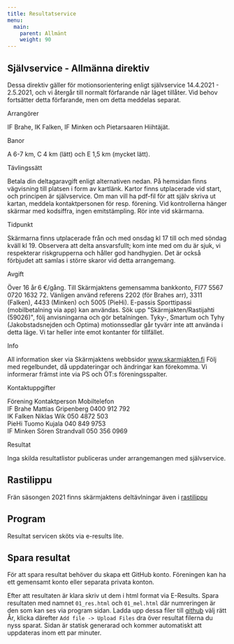```yaml
---
title: Resultatservice
menu:
  main:
    parent: Allmänt
    weight: 90
---
```


## Självservice - Allmänna direktiv
Dessa direktiv gäller för motionsorientering enligt självservice 14.4.2021 - 2.5.2021, och vi återgår till normalt förfarande när läget tillåter. Vid behov fortsätter detta förfarande, men om detta meddelas separat. 

Arrangörer

IF Brahe, IK Falken, IF Minken och Pietarsaaren Hiihtäjät.

Banor

A 6-7 km, C 4 km (lätt) och E 1,5 km (mycket lätt).

Tävlingssätt 

Betala din deltagaravgift enligt alternativen nedan. På hemsidan finns vägvisning till platsen i form av kartlänk. Kartor finns utplacerade vid start, och principen är självservice. Om man vill ha pdf-fil för att själv skriva ut kartan, meddela kontaktpersonen för resp. förening. Vid kontrollerna hänger skärmar med kodsiffra, ingen emitstämpling. Rör inte vid skärmarna.

Tidpunkt 

Skärmarna finns utplacerade från och med onsdag kl 17 till och med söndag kväll kl 19. Observera att delta ansvarsfullt; kom inte med om du är sjuk, vi respekterar riskgrupperna och håller god handhygien. Det är också förbjudet att samlas i större skaror vid detta arrangemang.

Avgift 

Över 16 år 6 €/gång. 
Till Skärmjaktens gemensamma bankkonto, FI77 5567 0720 1632 72. Vänligen använd referens 2202 (för Brahes arr), 3311 (Falken), 4433 (Minken) och 5005 (PieHi). 
E-passis Sporttipassi (mobilbetalning via app) kan användas. Sök upp "Skärmjakten/Rastijahti (59026)", följ anvisningarna och gör betalningen. 
Tyky-, Smartum och Tyhy (Jakobstadsnejden och Optima) motionssedlar går tyvärr inte att använda i detta läge. 
Vi tar heller inte emot kontanter för tillfället. 

Info 

All information sker via Skärmjaktens webbsidor www.skarmjakten.fi 
Följ med regelbundet, då uppdateringar och ändringar kan förekomma. 
Vi informerar främst inte via PS och ÖT:s föreningsspalter. 

Kontaktuppgifter

Förening    Kontaktperson       Mobiltelefon  
IF Brahe    Mattias Gripenberg  0400 912 792  
IK Falken   Niklas Wik          050 4872 503  
PieHi       Tuomo Kujala        040 849 9753  
IF Minken   Sören Strandvall    050 356 0969  

Resultat 

Inga skilda resultatlistor publiceras under arrangemangen med självservice.


## Rastilippu

Frän säsongen 2021 finns skärmjaktens deltävlningar även i [rastilippu](https://rastilippu.fi)

## Program

Resultat servicen sköts via e-results lite.

## Spara resultat

För att spara resultat behöver du skapa ett GitHub konto. Föreningen kan ha ett gemensamt konto eller separata privata konton. 

Efter att resultaten är klara skriv ut dem i html format via E-Results. Spara resultaten med namnet `01_res.html` och `01_mel.html` där numreringen är den som kan ses via program sidan. Ladda upp dessa filer till [github](https://github.com/Skarmjakten/website/tree/main/resultat) välj rätt År, klicka därefter `Add file -> Upload Files` dra över resultat filerna du nyss sparat. Sidan är statisk generarad och kommer automatiskt att uppdateras inom ett par minuter.
